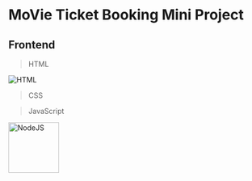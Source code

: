 # MoVie Ticket Booking Mini Project

## Frontend
> HTML

![HTML](https://www.w3.org/html/logo/downloads/HTML5_Logo_64.png)

> CSS



> JavaScript

[<img src="https://cdn.worldvectorlogo.com/logos/javascript.svg" alt="NodeJS" width="100px;" />](https://worldvectorlogo.com/logo/javascript)
